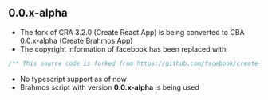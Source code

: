 ## 0.0.x-alpha

- The fork of CRA 3.2.0 (Create React App) is being converted to CBA 0.0.x-alpha (Create Brahmos App)
- The copyright information of facebook has been replaced with

```js
/** This source code is forked from https://github.com/facebook/create-react-app **/
```

- No typescript support as of now
- Brahmos script with version **0.0.x-alpha** is being used
